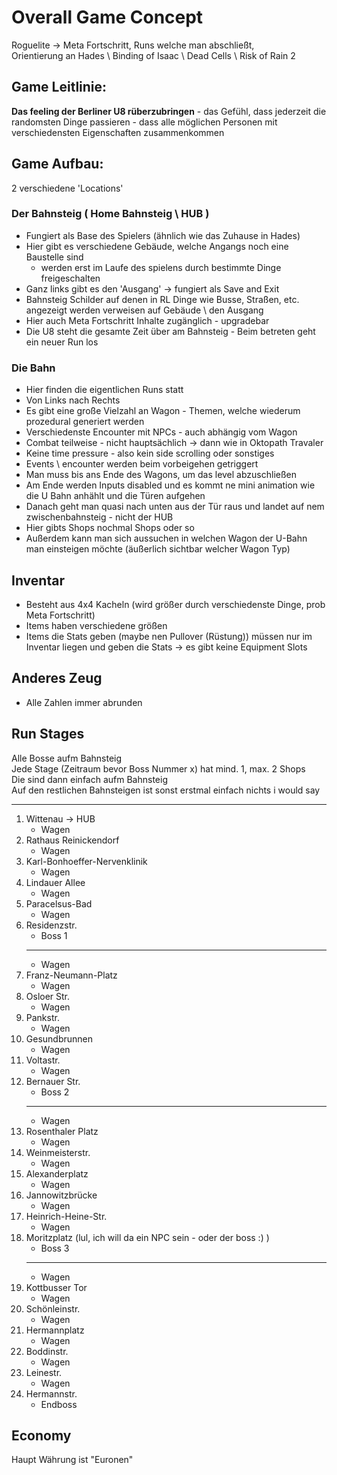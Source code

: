 # Overall Game Concept

Roguelite -> Meta Fortschritt, Runs welche man abschließt, \
Orientierung an Hades \ Binding of Isaac \ Dead Cells \ Risk of Rain 2

## Game Leitlinie: 
**Das feeling der Berliner U8 rüberzubringen** - das Gefühl, dass jederzeit die randomsten Dinge passieren - dass alle möglichen Personen mit verschiedensten Eigenschaften zusammenkommen

## Game Aufbau:
2 verschiedene 'Locations'

### Der Bahnsteig ( Home Bahnsteig \ HUB )
- Fungiert als Base des Spielers (ähnlich wie das Zuhause in Hades)
- Hier gibt es verschiedene Gebäude, welche Angangs noch eine Baustelle sind
    - werden erst im Laufe des spielens durch bestimmte Dinge freigeschalten
- Ganz links gibt es den 'Ausgang' -> fungiert als Save and Exit
- Bahnsteig Schilder auf denen in RL Dinge wie Busse, Straßen, etc. angezeigt werden verweisen auf Gebäude \ den Ausgang
- Hier auch Meta Fortschritt Inhalte zugänglich - upgradebar
- Die U8 steht die gesamte Zeit über am Bahnsteig - Beim betreten geht ein neuer Run los

### Die Bahn
- Hier finden die eigentlichen Runs statt
- Von Links nach Rechts
- Es gibt eine große Vielzahl an Wagon - Themen, welche wiederum prozedural generiert werden
- Verschiedenste Encounter mit NPCs - auch abhängig vom Wagon
- Combat teilweise - nicht hauptsächlich -> dann wie in Oktopath Travaler
- Keine time pressure - also kein side scrolling oder sonstiges
- Events \ encounter werden beim vorbeigehen getriggert
- Man muss bis ans Ende des Wagons, um das level abzuschließen
- Am Ende werden Inputs disabled und es kommt ne mini animation wie die U Bahn anhählt und die Türen aufgehen
- Danach geht man quasi nach unten aus der Tür raus und landet auf nem zwischenbahnsteig - nicht der HUB
- Hier gibts Shops nochmal Shops oder so
- Außerdem kann man sich aussuchen in welchen Wagon der U-Bahn man einsteigen möchte (äußerlich sichtbar welcher Wagon Typ)

## Inventar
- Besteht aus 4x4 Kacheln (wird größer durch verschiedenste Dinge, prob Meta Fortschritt)
- Items haben verschiedene größen
- Items die Stats geben (maybe nen Pullover (Rüstung)) müssen nur im Inventar liegen und geben die Stats -> es gibt keine Equipment Slots

## Anderes Zeug
- Alle Zahlen immer abrunden

## Run Stages
Alle Bosse aufm Bahnsteig \
Jede Stage (Zeitraum bevor Boss Nummer x) hat mind. 1, max. 2 Shops \
Die sind dann einfach aufm Bahnsteig \
Auf den restlichen Bahnsteigen ist sonst erstmal einfach nichts i would say 

---

1.  Wittenau -> HUB
    - Wagen
2.  Rathaus Reinickendorf
    - Wagen
3.  Karl-Bonhoeffer-Nervenklinik
    - Wagen
4.  Lindauer Allee
    - Wagen
5.  Paracelsus-Bad
    - Wagen
6.  Residenzstr.
    - Boss 1
    - ---
    - Wagen
7.  Franz-Neumann-Platz
    - Wagen
8.  Osloer Str. 
    - Wagen
9.  Pankstr.
    - Wagen
10. Gesundbrunnen
    - Wagen
11. Voltastr.
    - Wagen
12. Bernauer Str.
    - Boss 2
    - ---
    - Wagen
13. Rosenthaler Platz
    - Wagen
14. Weinmeisterstr.
    - Wagen
15. Alexanderplatz
    - Wagen
16. Jannowitzbrücke
    - Wagen
17. Heinrich-Heine-Str.
    - Wagen
18. Moritzplatz (lul, ich will da ein NPC sein - oder der boss :) )
    - Boss 3
    - ---
    - Wagen
19. Kottbusser Tor
    - Wagen
20. Schönleinstr.
    - Wagen
21. Hermannplatz
    - Wagen
22. Boddinstr.
    - Wagen
23. Leinestr.
    - Wagen
24. Hermannstr.
    - Endboss

## Economy
Haupt Währung ist "Euronen" 